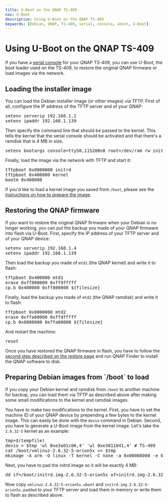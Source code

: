 ```yaml
---
title: U-Boot on the QNAP TS-409
nav: U-Boot
description: Using U-Boot on the QNAP TS-409
keywords: [Debian, QNAP, TS-409, serial, console, uboot, U-Boot]
---
```


<h1>Using U-Boot on the QNAP TS-409</h1>

If you have a <a href = "../serial/">serial console</a> for your QNAP
TS-409, you can use U-Boot, the boot loader used on the TS-409, to restore
the original QNAP firmware or load images via the network.

<h2><a id = "load">Loading the installer image</a></h2>

You can load the Debian installer image (or other images) via TFTP.  First
of all, configure the IP address of the TFTP server and of your QNAP:

<div class="code">
<pre>
setenv serverip 192.168.1.2
setenv ipaddr 192.168.1.139
</pre>
</div>

Then specify the command line that should be passed to the kernel.  This
tells the kernel that the serial console should be activated and that
there's a ramdisk that is 4 MB in size.

<div class="code">
<pre>
setenv bootargs console=ttyS0,115200n8 root=/dev/ram rw initrd=0x800000,0x3fffff
</pre>
</div>

Finally, load the image via the network with TFTP and start it:

<div class="code">
<pre>
tftpboot 0x0800000 initrd
tftpboot 0x400000 kernel
bootm 0x400000
</pre>
</div>

If you'd like to load a kernel image you saved from `/boot`, please see the
<a href = "#prepare">instructions on how to prepare the image</a>.

<h2><a id = "restore">Restoring the QNAP firmware</a></h2>

If you want to restore the original QNAP firmware when your Debian is no
longer working, you can put the backup you made of your QNAP firmware into
flash via U-Boot.  First, specify the IP address of your TFTP server and of
your QNAP device:

<div class="code">
<pre>
setenv serverip 192.168.1.4
setenv ipaddr 192.168.1.139
</pre>
</div>

Then load the backup you made of `mtd1` (the QNAP kernel) and write it to
flash:

<div class="code">
<pre>
tftpboot 0x400000 mtd1
erase 0xff800000 0xff9fffff
cp.b 0x400000 0xff800000 ${filesize}
</pre>
</div>

Finally, load the backup you made of `mtd2` (the QNAP ramdisk) and write it
to flash:

<div class="code">
<pre>
tftpboot 0x0800000 mtd2
erase 0xffa00000 0xffdfffff
cp.b 0x0800000 0xffa00000 ${filesize}
</pre>
</div>

And restart the machine:

<div class="code">
<pre>
reset
</pre>
</div>

Once you have restored the QNAP firmware in flash, you have to follow the
<a href = "../deinstall/">second step described on the restore page</a> and
run QNAP Finder to install the QNAP software to disk.

<h2><a id = "prepare">Preparing Debian images from `/boot` to load</a></h2>

If you copy your Debian kernel and ramdisk from `/boot` to another machine
for backup, you can load them via TFTP as described above after making some
small modifications to the kernel and ramdisk images.

You have to make two modifications to the kernel.  First, you have to set
the machine ID of your QNAP device by prepending a few bytes to the kernel
image.  This can easily be done with the `devio` command in Debian.
Second, you have to generate a U-Boot image from the kernel image.  Let's
take the `2.6.32-5` kernel as an example:

<div class="code">
<pre>
tmp=$(tempfile)
devio &gt; $tmp 'wl 0xe3a01c06,4' 'wl 0xe3811041,4' # TS-409
cat /boot/vmlinuz-2.6.32-5-orion5x &gt;&gt; $tmp
mkimage -A arm -O linux -T kernel -C none -a 0x00008000 -e 0x00008000 -d $tmp vmlinuz-2.6.32-5-orion5x.uboot
</pre>
</div>

Next, you have to pad the initrd image so it will be exactly 4 MB:

<div class="code">
<pre>
dd if=/boot/initrd.img-2.6.32-5-orion5x of=initrd.img-2.6.32-5-orion5x.padded ibs=4194304 conv=sync
</pre>
</div>

Now copy `vmlinuz-2.6.32-5-orion5x.uboot` and
`initrd.img-2.6.32-5-orion5x.padded` to your TFTP server and load them in
memory or write them to flash as described above.

